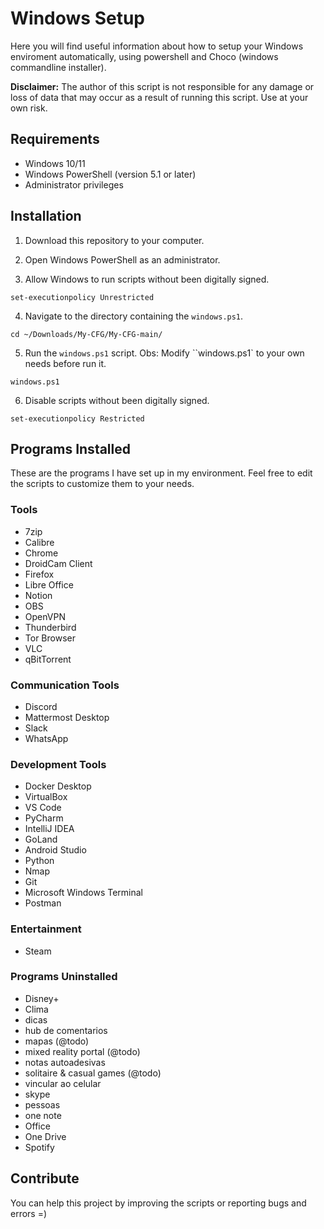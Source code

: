 # Windows Setup

Here you will find useful information about how to setup your Windows enviroment automatically, using powershell and Choco (windows commandline installer).

**Disclaimer:** The author of this script is not responsible for any damage or loss of data that may occur as a result of running this script. Use at your own risk.

## Requirements

- Windows 10/11
- Windows PowerShell (version 5.1 or later)
- Administrator privileges

## Installation

1. Download this repository to your computer.

2. Open Windows PowerShell as an administrator.

3. Allow Windows to run scripts without been digitally signed.

```
set-executionpolicy Unrestricted
```

4. Navigate to the directory containing the `windows.ps1`.

```
cd ~/Downloads/My-CFG/My-CFG-main/
```

5. Run the `windows.ps1` script. Obs: Modify ``windows.ps1` to your own needs before run it.

```
windows.ps1
```

6. Disable scripts without been digitally signed.

```
set-executionpolicy Restricted
```

## Programs Installed

These are the programs I have set up in my environment. Feel free to edit the scripts to customize them to your needs.

### Tools

- 7zip
- Calibre
- Chrome
- DroidCam Client
- Firefox
- Libre Office
- Notion
- OBS
- OpenVPN
- Thunderbird
- Tor Browser
- VLC
- qBitTorrent

### Communication Tools
- Discord
- Mattermost Desktop
- Slack
- WhatsApp

### Development Tools
- Docker Desktop
- VirtualBox
- VS Code
- PyCharm
- IntelliJ IDEA
- GoLand
- Android Studio
- Python
- Nmap
- Git
- Microsoft Windows Terminal
- Postman

### Entertainment
- Steam

### Programs Uninstalled

- Disney+
- Clima
- dicas
- hub de comentarios
- mapas (@todo)
- mixed reality portal (@todo)
- notas autoadesivas
- solitaire & casual games (@todo)
- vincular ao celular
- skype
- pessoas
- one note
- Office
- One Drive
- Spotify

## Contribute

You can help this project by improving the scripts or reporting bugs and errors =)